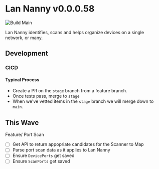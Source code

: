 # Lan Nanny v0.0.0.58

![Build Main](https://github.com/politeauthority/lan-nanny2/actions/workflows/push-main.yaml/badge.svg)

Lan Nanny identifies, scans and helps organize devices on a single network, or many.
## Development
### CICD
#### Typical Process
 - Create a PR on the `stage` branch from a feature branch.
 - Once tests pass, merge to `stage`
 - When we've vetted items in the `stage` branch we will merge down to `main`.


## This Wave
Feature/ Port Scan
- [ ] Get API to return appopriate candidates for the Scanner to Map
- [ ] Parse port scan data as it applies to Lan Nanny
- [ ] Ensure `DevicePorts` get saved
- [ ] Ensure `ScanPorts` get saved